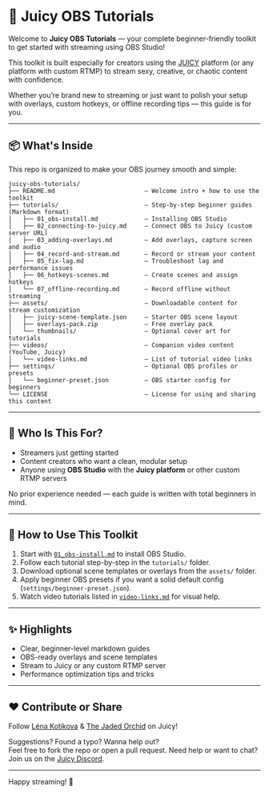 # 🎥 Juicy OBS Tutorials

Welcome to **Juicy OBS Tutorials** — your complete beginner-friendly toolkit to get started with streaming using OBS Studio!

This toolkit is built especially for creators using the [JUICY](enjoyjuicy.com) platform (or any platform with custom RTMP) to stream sexy, creative, or chaotic content with confidence.

Whether you’re brand new to streaming or just want to polish your setup with overlays, custom hotkeys, or offline recording tips — this guide is for you.

---

## 📦 What's Inside

This repo is organized to make your OBS journey smooth and simple:

```shell
juicy-obs-tutorials/
├── README.md                         — Welcome intro + how to use the toolkit
├── tutorials/                        — Step-by-step beginner guides (Markdown format)
│   ├── 01_obs-install.md             — Installing OBS Studio
│   ├── 02_connecting-to-juicy.md     — Connect OBS to Juicy (custom server URL)
│   ├── 03_adding-overlays.md         — Add overlays, capture screen and audio
│   ├── 04_record-and-stream.md       — Record or stream your content
│   ├── 05_fix-lag.md                 — Troubleshoot lag and performance issues
│   ├── 06_hotkeys-scenes.md          — Create scenes and assign hotkeys
│   └── 07_offline-recording.md       — Record offline without streaming
├── assets/                           — Downloadable content for stream customization
│   ├── juicy-scene-template.json     — Starter OBS scene layout
│   ├── overlays-pack.zip             — Free overlay pack
│   └── thumbnails/                   — Optional cover art for tutorials
├── videos/                           — Companion video content (YouTube, Juicy)
│   └── video-links.md                — List of tutorial video links
├── settings/                         — Optional OBS profiles or presets
│   └── beginner-preset.json          — OBS starter config for beginners
└── LICENSE                           — License for using and sharing this content
```

---

## 🧠 Who Is This For?

- Streamers just getting started
- Content creators who want a clean, modular setup
- Anyone using **OBS Studio** with the **Juicy platform** or other custom RTMP servers

No prior experience needed — each guide is written with total beginners in mind.

---

## 🚀 How to Use This Toolkit

1. Start with [`01_obs-install.md`](./tutorials/01_obs-install.md) to install OBS Studio.
2. Follow each tutorial step-by-step in the `tutorials/` folder.
3. Download optional scene templates or overlays from the `assets/` folder.
4. Apply beginner OBS presets if you want a solid default config (`settings/beginner-preset.json`).
5. Watch video tutorials listed in [`video-links.md`](./videos/video-links.md) for visual help.

---

## ✨ Highlights

- Clear, beginner-level markdown guides
- OBS-ready overlays and scene templates
- Stream to Juicy or any custom RTMP server
- Performance optimization tips and tricks

---

## ❤️ Contribute or Share

Follow [Léna Kotikova](https://enjoyjuicy.com/me/lena_kotikova) & [The Jaded Orchid](https://enjoyjuicy.com/me/JadedOrchid) on Juicy!

Suggestions? Found a typo? Wanna help out?  
Feel free to fork the repo or open a pull request.
Need help or want to chat? Join us on the [Juicy Discord](https://discord.gg/DEp4HsmrN).

---

Happy streaming! 🚀